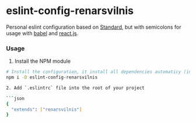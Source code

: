 # eslint-config-renarsvilnis
Personal eslint configuration based on [Standard](https://github.com/Flet/semistandard), but with semicolons for usage with [babel](http://babeljs.io/) and [react.js](http://facebook.github.io/react/).


### Usage
1. Install the NPM module
```bash
# Install the configuration, it install all dependencies automaticy (including eslint)
npm i -D eslint-config-renarsvilnis

2. Add `.eslintrc` file into the root of your project

```json
{
  "extends": ["renarsvilnis"]
}
```
